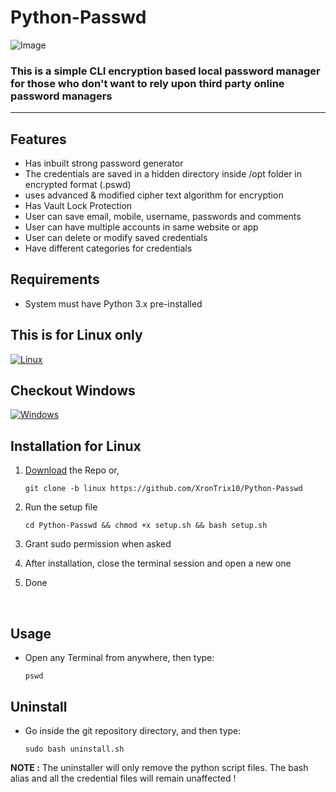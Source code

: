 # Python-Passwd

![Image](https://user-images.githubusercontent.com/125879861/220150154-02b87290-83ac-49e2-80e0-902131098578.png)

### This is a simple CLI encryption based local password manager for those who don't want to rely upon third party online password managers

---

## Features

- Has inbuilt strong password generator
- The credentials are saved in a hidden directory inside /opt folder in encrypted format (.pswd)
- uses advanced & modified cipher text algorithm for encryption
- Has Vault Lock Protection
- User can save email, mobile, username, passwords and comments
- User can have multiple accounts in same website or app
- User can delete or modify saved credentials
- Have different categories for credentials

## Requirements

- System must have Python 3.x pre-installed

## This is for Linux only
[![Linux](https://img.shields.io/badge/Linux-FCC624?style=flat&logo=linux&logoColor=black)](https://github.com/XronTrix10/Python-Passwd/tree/linux)

## Checkout Windows
[![Windows](https://img.shields.io/badge/Windows-0078D6?style=flate&logo=windows-11&logoColor=white)](https://github.com/XronTrix10/Python-Passwd/tree/windows)


## Installation for Linux

1. [Download](https://codeload.github.com/XronTrix10/Python-Passwd/zip/refs/heads/windows) the Repo or,

       git clone -b linux https://github.com/XronTrix10/Python-Passwd

2. Run the setup file

       cd Python-Passwd && chmod +x setup.sh && bash setup.sh       
              
3. Grant sudo permission when asked

4. After installation, close the terminal session and open a new one

5. Done

<br>  

## Usage

- Open any Terminal from anywhere, then type:
        
      pswd

## Uninstall

- Go inside the git repository directory, and then type:

      sudo bash uninstall.sh

**NOTE :** The uninstaller will only remove the python script files. The bash alias and all the credential files will remain unaffected !
